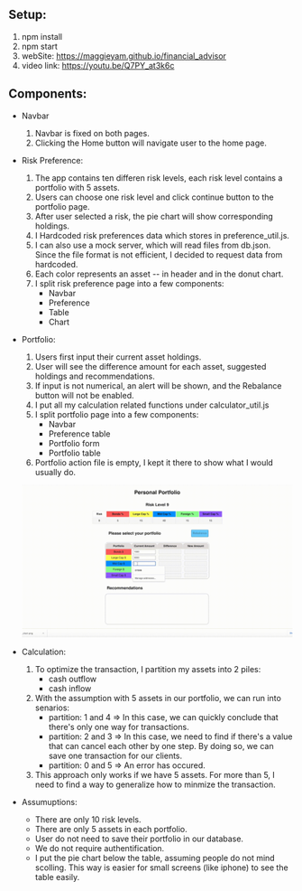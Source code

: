 ## Setup:
  1. npm install
  2. npm start
  3. webSite: https://maggieyam.github.io/financial_advisor
  4. video link: https://youtu.be/Q7PY_at3k6c

## Components:
* Navbar
  1. Navbar is fixed on both pages.
  2. Clicking the Home button will navigate user to the home page.

* Risk Preference:
  1. The app contains ten differen risk levels, each risk level contains a portfolio with 5 assets.
  2. Users can choose one risk level and click continue button to the portfolio page.
  3. After user selected a risk, the pie chart will show corresponding holdings.
  4. I Hardcoded risk preferences data which stores in preference_util.js.
  5. I can also use a mock server, which will read files from db.json. Since the file format is not efficient, I decided to request data from hardcoded.
  6. Each color represents an asset -- in header and in the donut chart.
  7. I split risk preference page into a few components:
        * Navbar
        * Preference
        * Table
        * Chart
        

* Portfolio:
  1. Users first input their current asset holdings.
  2. User will see the difference amount for each asset, suggested holdings and recommendations.
  3. If input is not numerical, an alert will be shown, and the Rebalance button will not be enabled.
  3. I put all my calculation related functions under calculator_util.js
  4. I split portfolio page into a few components:
        * Navbar
        * Preference table
        * Portfolio form
        * Portfolio table
  5. Portfolio action file is empty, I kept it there to show what I would usually do.
  
  
  ![](financial_advisor.gif)
  
  
* Calculation:
    1. To optimize the transaction, I partition my assets into 2 piles: 
        * cash outflow
        * cash inflow
    2. With the assumption with 5 assets in our portfolio, we can run into senarios:
        * partition: 1 and 4 => In this case, we can quickly conclude that there's only one way for transactions.
        * partition: 2 and 3 => In this case, we need to find if there's a value that can cancel each other by one step.
                                 By doing so, we can save one transaction for our clients.
        * partition: 0 and 5 => An error has occured.
    3. This approach only works if we have 5 assets. For more than 5, I need to find a way to generalize how to minmize the transaction.

* Assumuptions:
    * There are only 10 risk levels.
    * There are only 5 assets in each portfolio.
    * User do not need to save their portfolio in our database.
    * We do not require authentification.
    * I put the pie chart below the table, assuming people do not mind scolling.
      This way is easier for small screens (like iphone) to see the table easily.
    

    

  
